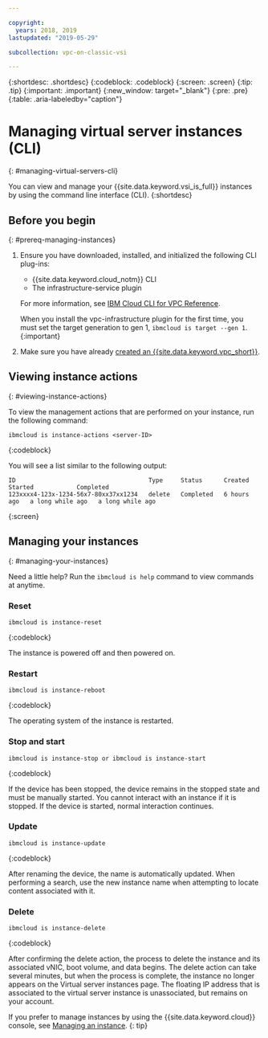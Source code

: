 ```yaml
---

copyright:
  years: 2018, 2019
lastupdated: "2019-05-29"

subcollection: vpc-on-classic-vsi

---
```


{:shortdesc: .shortdesc}
{:codeblock: .codeblock}
{:screen: .screen}
{:tip: .tip}
{:important: .important}
{:new_window: target="_blank"}
{:pre: .pre}
{:table: .aria-labeledby="caption"}


# Managing virtual server instances (CLI)
{: #managing-virtual-servers-cli}

You can view and manage your {{site.data.keyword.vsi_is_full}} instances by using the command line interface (CLI).
{:shortdesc}

## Before you begin
{: #prereq-managing-instances}

1. Ensure you have downloaded, installed, and initialized the following CLI plug-ins:
    * {{site.data.keyword.cloud_notm}} CLI
    * The infrastructure-service plugin

   For more information, see [IBM Cloud CLI for VPC Reference](/docs/vpc-infrastructure-cli-plugin?topic=vpc-infrastructure-cli-plugin-vpc-reference).
   
   When you install the vpc-infrastructure plugin for the first time, you must set the target generation to gen 1, `ibmcloud is target --gen 1`.
   {:important}
   
2. Make sure you have already [created an {{site.data.keyword.vpc_short}}](/docs/vpc-on-classic?topic=vpc-on-classic-getting-started).

## Viewing instance actions
{: #viewing-instance-actions}

To view the management actions that are performed on your instance, run the following command:

```
ibmcloud is instance-actions <server-ID>
```
{:codeblock}

You will see a list similar to the following output:

```
ID                                     Type     Status      Created       Started            Completed   
123xxxx4-123x-1234-56x7-80xx37xx1234   delete   Completed   6 hours ago   a long while ago   a long while ago         
```
{:screen}

## Managing your instances
{: #managing-your-instances}

Need a little help? Run the `ibmcloud is help` command to view commands at anytime.

### Reset  

```
ibmcloud is instance-reset
```
{:codeblock}

The instance is powered off and then powered on.  

### Restart

```
ibmcloud is instance-reboot
```
{:codeblock}

The operating system of the instance is restarted.  

### Stop and start

```
ibmcloud is instance-stop or ibmcloud is instance-start
```
{:codeblock}

If the device has been stopped, the device remains in the stopped state and must be manually started. You cannot interact with an instance if it is stopped. If the device is started, normal interaction continues. 

### Update

```
ibmcloud is instance-update
```
{:codeblock}

After renaming the device, the name is automatically updated. When performing a search, use the new instance name when attempting to locate content associated with it. 

### Delete

```
ibmcloud is instance-delete
```
{:codeblock}

After confirming the delete action, the process to delete the instance and its associated vNIC, boot volume, and data begins. The delete action can take several minutes, but when the process is complete, the instance no longer appears on the Virtual server instances page. The floating IP address that is associated to the virtual server instance is unassociated, but remains on your account.

If you prefer to manage instances by using the {{site.data.keyword.cloud}} console, see [Managing an instance](/docs/vpc-on-classic-vsi?topic=vpc-on-classic-vsi-managing-virtual-server-instances#managing-virtual-server-instances).
{: tip}
